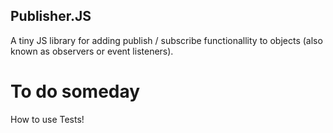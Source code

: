 Publisher.JS
----------------

A tiny JS library for adding publish / subscribe functionallity to objects (also known as observers or event listeners).


To do someday
============
How to use
Tests!